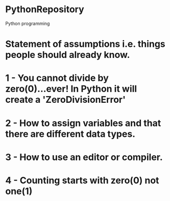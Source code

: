 # PythonRepository
Python programming 

# Statement of assumptions i.e. things people should already know.
# 1 - You cannot divide by zero(0)...ever! In Python it will create a 'ZeroDivisionError'
# 2 - How to assign variables and that there are different data types.
# 3 - How to use an editor or compiler.
# 4 - Counting starts with zero(0) not one(1)

